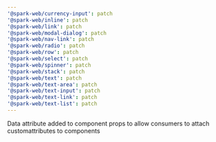 ```yaml
---
'@spark-web/currency-input': patch
'@spark-web/inline': patch
'@spark-web/link': patch
'@spark-web/modal-dialog': patch
'@spark-web/nav-link': patch
'@spark-web/radio': patch
'@spark-web/row': patch
'@spark-web/select': patch
'@spark-web/spinner': patch
'@spark-web/stack': patch
'@spark-web/text': patch
'@spark-web/text-area': patch
'@spark-web/text-input': patch
'@spark-web/text-link': patch
'@spark-web/text-list': patch
---
```


Data attribute added to component props to allow consumers to attach
customattributes to components
